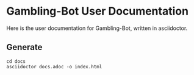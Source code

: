 # Gambling-Bot User Documentation

Here is the user documentation for Gambling-Bot, written in asciidoctor.

## Generate

    cd docs
    asciidoctor docs.adoc -o index.html
